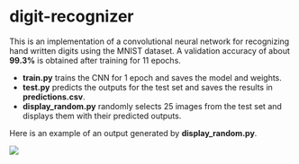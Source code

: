 # digit-recognizer
This is an implementation of a convolutional neural network for recognizing hand written digits using the MNIST dataset. A validation accuracy of about **99.3%** is obtained after training for 11 epochs. 

* **train.py** trains the CNN for 1 epoch and saves the model and weights.
* **test.py** predicts the outputs for the test set and saves the results in **predictions.csv**.
* **display_random.py** randomly selects 25 images from the test set and displays them with their predicted outputs.

Here is an example of an output generated by **display_random.py**.

<img src="https://github.com/Shobhit117/digit-recognizer/blob/master/figure_1.png">

